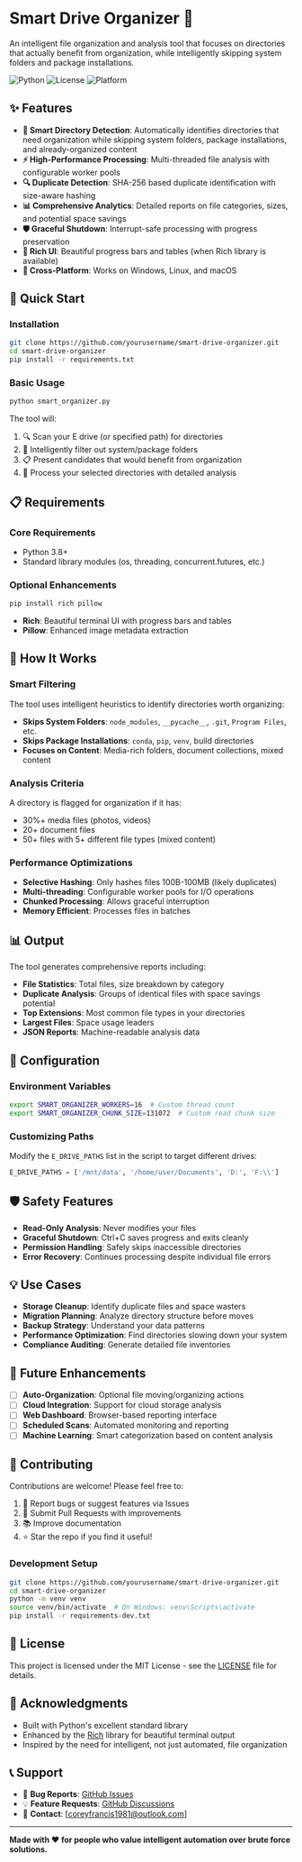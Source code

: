 # Smart Drive Organizer 🧠

An intelligent file organization and analysis tool that focuses on directories that actually benefit from organization, while intelligently skipping system folders and package installations.

![Python](https://img.shields.io/badge/python-3.8+-blue.svg)
![License](https://img.shields.io/badge/license-MIT-green.svg)
![Platform](https://img.shields.io/badge/platform-Windows%20%7C%20Linux%20%7C%20macOS-lightgrey.svg)

## ✨ Features

- **🎯 Smart Directory Detection**: Automatically identifies directories that need organization while skipping system folders, package installations, and already-organized content
- **⚡ High-Performance Processing**: Multi-threaded file analysis with configurable worker pools
- **🔍 Duplicate Detection**: SHA-256 based duplicate identification with size-aware hashing
- **📊 Comprehensive Analytics**: Detailed reports on file categories, sizes, and potential space savings
- **🛡️ Graceful Shutdown**: Interrupt-safe processing with progress preservation
- **🎨 Rich UI**: Beautiful progress bars and tables (when Rich library is available)
- **📱 Cross-Platform**: Works on Windows, Linux, and macOS

## 🚀 Quick Start

### Installation

```bash
git clone https://github.com/yourusername/smart-drive-organizer.git
cd smart-drive-organizer
pip install -r requirements.txt
```

### Basic Usage

```bash
python smart_organizer.py
```

The tool will:
1. 🔍 Scan your E drive (or specified path) for directories
2. 🧠 Intelligently filter out system/package folders  
3. 📋 Present candidates that would benefit from organization
4. 🚀 Process your selected directories with detailed analysis

## 📋 Requirements

### Core Requirements
- Python 3.8+
- Standard library modules (os, threading, concurrent.futures, etc.)

### Optional Enhancements
```bash
pip install rich pillow
```
- **Rich**: Beautiful terminal UI with progress bars and tables
- **Pillow**: Enhanced image metadata extraction

## 🧠 How It Works

### Smart Filtering
The tool uses intelligent heuristics to identify directories worth organizing:

- **Skips System Folders**: `node_modules`, `__pycache__`, `.git`, `Program Files`, etc.
- **Skips Package Installations**: `conda`, `pip`, `venv`, build directories
- **Focuses on Content**: Media-rich folders, document collections, mixed content

### Analysis Criteria
A directory is flagged for organization if it has:
- 30%+ media files (photos, videos)
- 20+ document files
- 50+ files with 5+ different file types (mixed content)

### Performance Optimizations
- **Selective Hashing**: Only hashes files 100B-100MB (likely duplicates)
- **Multi-threading**: Configurable worker pools for I/O operations
- **Chunked Processing**: Allows graceful interruption
- **Memory Efficient**: Processes files in batches

## 📊 Output

The tool generates comprehensive reports including:

- **File Statistics**: Total files, size breakdown by category
- **Duplicate Analysis**: Groups of identical files with space savings potential
- **Top Extensions**: Most common file types in your directories
- **Largest Files**: Space usage leaders
- **JSON Reports**: Machine-readable analysis data

## 🔧 Configuration

### Environment Variables
```bash
export SMART_ORGANIZER_WORKERS=16  # Custom thread count
export SMART_ORGANIZER_CHUNK_SIZE=131072  # Custom read chunk size
```

### Customizing Paths
Modify the `E_DRIVE_PATHS` list in the script to target different drives:
```python
E_DRIVE_PATHS = ['/mnt/data', '/home/user/Documents', 'D:', 'F:\\']
```

## 🛡️ Safety Features

- **Read-Only Analysis**: Never modifies your files
- **Graceful Shutdown**: Ctrl+C saves progress and exits cleanly  
- **Permission Handling**: Safely skips inaccessible directories
- **Error Recovery**: Continues processing despite individual file errors

## 💡 Use Cases

- **Storage Cleanup**: Identify duplicate files and space wasters
- **Migration Planning**: Analyze directory structure before moves
- **Backup Strategy**: Understand your data patterns
- **Performance Optimization**: Find directories slowing down your system
- **Compliance Auditing**: Generate detailed file inventories

## 🔮 Future Enhancements

- [ ] **Auto-Organization**: Optional file moving/organizing actions
- [ ] **Cloud Integration**: Support for cloud storage analysis
- [ ] **Web Dashboard**: Browser-based reporting interface
- [ ] **Scheduled Scans**: Automated monitoring and reporting
- [ ] **Machine Learning**: Smart categorization based on content analysis

## 🤝 Contributing

Contributions are welcome! Please feel free to:

1. 🐛 Report bugs or suggest features via Issues
2. 🔀 Submit Pull Requests with improvements
3. 📚 Improve documentation
4. ⭐ Star the repo if you find it useful!

### Development Setup
```bash
git clone https://github.com/yourusername/smart-drive-organizer.git
cd smart-drive-organizer
python -m venv venv
source venv/bin/activate  # On Windows: venv\Scripts\activate
pip install -r requirements-dev.txt
```

## 📜 License

This project is licensed under the MIT License - see the [LICENSE](LICENSE) file for details.

## 🙏 Acknowledgments

- Built with Python's excellent standard library
- Enhanced by the [Rich](https://github.com/willmcgugan/rich) library for beautiful terminal output
- Inspired by the need for intelligent, not just automated, file organization

## 📞 Support

- 🐛 **Bug Reports**: [GitHub Issues](https://github.com/yourusername/smart-drive-organizer/issues)
- 💡 **Feature Requests**: [GitHub Discussions](https://github.com/yourusername/smart-drive-organizer/discussions)
- 📧 **Contact**: [coreyfrancis1981@outlook.com]

---

**Made with ❤️ for people who value intelligent automation over brute force solutions.**
